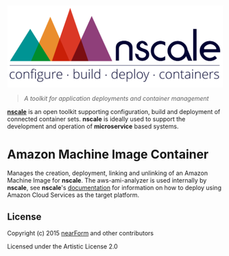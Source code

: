<a href='http://nscale.nearform.com'>![logo][]</a>

> _A toolkit for application deployments and container management_

__[nscale]__ is an open toolkit supporting configuration, build and deployment of connected container sets. __nscale__ is ideally used to support the development and operation of __microservice__ based systems.

# Amazon Machine Image Container
Manages the creation, deployment, linking and unlinking of an Amazon Machine Image for __nscale__. The
aws-ami-analyzer is used internally by __nscale__, see __nscale__'s [documentation] for information on how
to deploy using Amazon Cloud Services as the target platform.


## License
Copyright (c) 2015 [nearForm] and other contributors

Licensed under the Artistic License 2.0


[nscale]: http://nscale.nearform.com
[logo]: ./_imgs/logo.png
[nearForm]: http://nearform.com
[documentation]: http://github.com/nearform/nscale-docs
